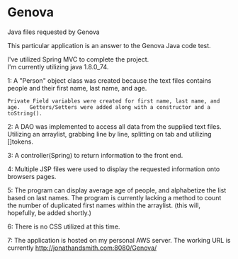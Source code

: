 # Genova
Java files requested by Genova

This particular application is an answer to the Genova Java code test.

I've utilized Spring MVC to complete the project.  
I'm currently utilizing java 1.8.0_74.


1: A "Person" object class was created because the text files contains people and their first name, last name, and age.

	Private Field variables were created for first name, last name, and age.   Getters/Setters were added along with a constructor and a toString().

2: A DAO was implemented to access all data from the supplied text files.
Utilizing an arraylist, grabbing line by line, splitting on tab and utilizing []tokens.

3: A controller(Spring) to return information to the front end.

4: Multiple JSP files were used to display the requested information onto  browsers pages. 

5: The program can display average age of people, and alphabetize the list based on last 	names.  The program is currently lacking a method to count the number of duplicated 	   first names within the arraylist.  (this will, hopefully, be added shortly.)

6: There is no CSS utilized at this time.

7: The application is hosted on my personal AWS server.  The working URL is currently
     http://jonathandsmith.com:8080/Genova/ 